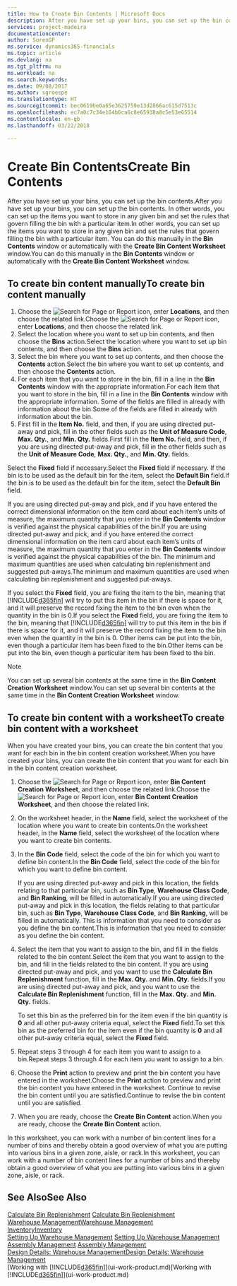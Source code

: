```yaml
---
title: How to Create Bin Contents | Microsoft Docs
description: After you have set up your bins, you can set up the bin contents. In other words, you can set up the items you want to store in any given bin and set the rules that govern filling the bin with a particular item.
services: project-madeira
documentationcenter: 
author: SorenGP
ms.service: dynamics365-financials
ms.topic: article
ms.devlang: na
ms.tgt_pltfrm: na
ms.workload: na
ms.search.keywords: 
ms.date: 09/08/2017
ms.author: sgroespe
ms.translationtype: HT
ms.sourcegitcommit: bec0619be0a65e3625759e13d2866ac615d7513c
ms.openlocfilehash: ec7a0c7c34e164b6ca6c8e65938a8c5e53e65514
ms.contentlocale: en-gb
ms.lasthandoff: 03/22/2018

---
```

# <a name="create-bin-contents"></a><span data-ttu-id="e7d58-104">Create Bin Contents</span><span class="sxs-lookup"><span data-stu-id="e7d58-104">Create Bin Contents</span></span>
<span data-ttu-id="e7d58-105">After you have set up your bins, you can set up the bin contents.</span><span class="sxs-lookup"><span data-stu-id="e7d58-105">After you have set up your bins, you can set up the bin contents.</span></span> <span data-ttu-id="e7d58-106">In other words, you can set up the items you want to store in any given bin and set the rules that govern filling the bin with a particular item.</span><span class="sxs-lookup"><span data-stu-id="e7d58-106">In other words, you can set up the items you want to store in any given bin and set the rules that govern filling the bin with a particular item.</span></span> <span data-ttu-id="e7d58-107">You can do this manually in the **Bin Contents** window or automatically with the **Create Bin Content Worksheet** window.</span><span class="sxs-lookup"><span data-stu-id="e7d58-107">You can do this manually in the **Bin Contents** window or automatically with the **Create Bin Content Worksheet** window.</span></span>

## <a name="to-create-bin-content-manually"></a><span data-ttu-id="e7d58-108">To create bin content manually</span><span class="sxs-lookup"><span data-stu-id="e7d58-108">To create bin content manually</span></span>  
1.  <span data-ttu-id="e7d58-109">Choose the ![Search for Page or Report](media/ui-search/search_small.png "Search for Page or Report icon") icon, enter **Locations**, and then choose the related link.</span><span class="sxs-lookup"><span data-stu-id="e7d58-109">Choose the ![Search for Page or Report](media/ui-search/search_small.png "Search for Page or Report icon") icon, enter **Locations**, and then choose the related link.</span></span>  
2.  <span data-ttu-id="e7d58-110">Select the location where you want to set up bin contents,  and then choose the **Bins** action.</span><span class="sxs-lookup"><span data-stu-id="e7d58-110">Select the location where you want to set up bin contents,  and then choose the **Bins** action.</span></span>  
3.  <span data-ttu-id="e7d58-111">Select the bin where you want to set up contents, and then choose the **Contents** action.</span><span class="sxs-lookup"><span data-stu-id="e7d58-111">Select the bin where you want to set up contents, and then choose the **Contents** action.</span></span>  
4.  <span data-ttu-id="e7d58-112">For each item that you want to store in the bin, fill in a line in the **Bin Contents** window with the appropriate information.</span><span class="sxs-lookup"><span data-stu-id="e7d58-112">For each item that you want to store in the bin, fill in a line in the **Bin Contents** window with the appropriate information.</span></span> <span data-ttu-id="e7d58-113">Some of the fields are filled in already with information about the bin.</span><span class="sxs-lookup"><span data-stu-id="e7d58-113">Some of the fields are filled in already with information about the bin.</span></span>  
5.  <span data-ttu-id="e7d58-114">First fill in the **Item No.** field, and then, if you are using directed put-away and pick, fill in the other fields such as the **Unit of Measure Code**, **Max. Qty.**, and **Min. Qty.** fields.</span><span class="sxs-lookup"><span data-stu-id="e7d58-114">First fill in the **Item No.** field, and then, if you are using directed put-away and pick, fill in the other fields such as the **Unit of Measure Code**, **Max. Qty.**, and **Min. Qty.** fields.</span></span>  

<span data-ttu-id="e7d58-115">Select the **Fixed** field if necessary.</span><span class="sxs-lookup"><span data-stu-id="e7d58-115">Select the **Fixed** field if necessary.</span></span> <span data-ttu-id="e7d58-116">If the bin is to be used as the default bin for the item, select the **Default Bin** field.</span><span class="sxs-lookup"><span data-stu-id="e7d58-116">If the bin is to be used as the default bin for the item, select the **Default Bin** field.</span></span>  

<span data-ttu-id="e7d58-117">If you are using directed put-away and pick, and if you have entered the correct dimensional information on the item card about each item’s units of measure, the maximum quantity that you enter in the **Bin Contents** window is verified against the physical capabilities of the bin.</span><span class="sxs-lookup"><span data-stu-id="e7d58-117">If you are using directed put-away and pick, and if you have entered the correct dimensional information on the item card about each item’s units of measure, the maximum quantity that you enter in the **Bin Contents** window is verified against the physical capabilities of the bin.</span></span> <span data-ttu-id="e7d58-118">The minimum and maximum quantities are used when calculating bin replenishment and suggested put-aways.</span><span class="sxs-lookup"><span data-stu-id="e7d58-118">The minimum and maximum quantities are used when calculating bin replenishment and suggested put-aways.</span></span>  

<span data-ttu-id="e7d58-119">If you select the **Fixed** field, you are fixing the item to the bin, meaning that [!INCLUDE[d365fin](includes/d365fin_md.md)] will try to put this item in the bin if there is space for it, and it will preserve the record fixing the item to the bin even when the quantity in the bin is 0.</span><span class="sxs-lookup"><span data-stu-id="e7d58-119">If you select the **Fixed** field, you are fixing the item to the bin, meaning that [!INCLUDE[d365fin](includes/d365fin_md.md)] will try to put this item in the bin if there is space for it, and it will preserve the record fixing the item to the bin even when the quantity in the bin is 0.</span></span> <span data-ttu-id="e7d58-120">Other items can be put into the bin, even though a particular item has been fixed to the bin.</span><span class="sxs-lookup"><span data-stu-id="e7d58-120">Other items can be put into the bin, even though a particular item has been fixed to the bin.</span></span>  

> [!NOTE]  
>  <span data-ttu-id="e7d58-121">You can set up several bin contents at the same time in the **Bin Content Creation Worksheet** window.</span><span class="sxs-lookup"><span data-stu-id="e7d58-121">You can set up several bin contents at the same time in the **Bin Content Creation Worksheet** window.</span></span>  

## <a name="to-create-bin-content-with-a-worksheet"></a><span data-ttu-id="e7d58-122">To create bin content with a worksheet</span><span class="sxs-lookup"><span data-stu-id="e7d58-122">To create bin content with a worksheet</span></span>  
<span data-ttu-id="e7d58-123">When you have created your bins, you can create the bin content that you want for each bin in the bin content creation worksheet.</span><span class="sxs-lookup"><span data-stu-id="e7d58-123">When you have created your bins, you can create the bin content that you want for each bin in the bin content creation worksheet.</span></span>

1.  <span data-ttu-id="e7d58-124">Choose the ![Search for Page or Report](media/ui-search/search_small.png "Search for Page or Report icon") icon, enter **Bin Content Creation Worksheet**, and then choose the related link.</span><span class="sxs-lookup"><span data-stu-id="e7d58-124">Choose the ![Search for Page or Report](media/ui-search/search_small.png "Search for Page or Report icon") icon, enter **Bin Content Creation Worksheet**, and then choose the related link.</span></span>  
2.  <span data-ttu-id="e7d58-125">On the worksheet header, in the **Name** field, select the worksheet of the location where you want to create bin contents.</span><span class="sxs-lookup"><span data-stu-id="e7d58-125">On the worksheet header, in the **Name** field, select the worksheet of the location where you want to create bin contents.</span></span>  
3.  <span data-ttu-id="e7d58-126">In the **Bin Code** field, select the code of the bin for which you want to define bin content.</span><span class="sxs-lookup"><span data-stu-id="e7d58-126">In the **Bin Code** field, select the code of the bin for which you want to define bin content.</span></span>   

    <span data-ttu-id="e7d58-127">If you are using directed put-away and pick in this location, the fields relating to that particular bin, such as **Bin Type**, **Warehouse Class Code**, and **Bin Ranking**, will be filled in automatically.</span><span class="sxs-lookup"><span data-stu-id="e7d58-127">If you are using directed put-away and pick in this location, the fields relating to that particular bin, such as **Bin Type**, **Warehouse Class Code**, and **Bin Ranking**, will be filled in automatically.</span></span> <span data-ttu-id="e7d58-128">This is information that you need to consider as you define the bin content.</span><span class="sxs-lookup"><span data-stu-id="e7d58-128">This is information that you need to consider as you define the bin content.</span></span>  
4.  <span data-ttu-id="e7d58-129">Select the item that you want to assign to the bin, and fill in the fields related to the bin content.</span><span class="sxs-lookup"><span data-stu-id="e7d58-129">Select the item that you want to assign to the bin, and fill in the fields related to the bin content.</span></span> <span data-ttu-id="e7d58-130">If you are using directed put-away and pick, and you want to use the **Calculate Bin Replenishment** function, fill in the **Max. Qty.** and **Min. Qty.** fields.</span><span class="sxs-lookup"><span data-stu-id="e7d58-130">If you are using directed put-away and pick, and you want to use the **Calculate Bin Replenishment** function, fill in the **Max. Qty.** and **Min. Qty.** fields.</span></span>  

    <span data-ttu-id="e7d58-131">To set this bin as the preferred bin for the item even if the bin quantity is **0** and all other put-away criteria equal, select the **Fixed** field.</span><span class="sxs-lookup"><span data-stu-id="e7d58-131">To set this bin as the preferred bin for the item even if the bin quantity is **0** and all other put-away criteria equal, select the **Fixed** field.</span></span>  
5.  <span data-ttu-id="e7d58-132">Repeat steps 3 through 4 for each item you want to assign to a bin.</span><span class="sxs-lookup"><span data-stu-id="e7d58-132">Repeat steps 3 through 4 for each item you want to assign to a bin.</span></span>  
6.  <span data-ttu-id="e7d58-133">Choose the **Print** action to preview and print the bin content you have entered in the worksheet.</span><span class="sxs-lookup"><span data-stu-id="e7d58-133">Choose the **Print** action to preview and print the bin content you have entered in the worksheet.</span></span> <span data-ttu-id="e7d58-134">Continue to revise the bin content until you are satisfied.</span><span class="sxs-lookup"><span data-stu-id="e7d58-134">Continue to revise the bin content until you are satisfied.</span></span>  
7.  <span data-ttu-id="e7d58-135">When you are ready, choose the **Create Bin Content** action.</span><span class="sxs-lookup"><span data-stu-id="e7d58-135">When you are ready, choose the **Create Bin Content** action.</span></span>  

<span data-ttu-id="e7d58-136">In this worksheet, you can work with a number of bin content lines for a number of bins and thereby obtain a good overview of what you are putting into various bins in a given zone, aisle, or rack.</span><span class="sxs-lookup"><span data-stu-id="e7d58-136">In this worksheet, you can work with a number of bin content lines for a number of bins and thereby obtain a good overview of what you are putting into various bins in a given zone, aisle, or rack.</span></span>  

## <a name="see-also"></a><span data-ttu-id="e7d58-137">See Also</span><span class="sxs-lookup"><span data-stu-id="e7d58-137">See Also</span></span>
<span data-ttu-id="e7d58-138">[Calculate Bin Replenishment](warehouse-how-to-calculate-bin-replenishment.md)  </span><span class="sxs-lookup"><span data-stu-id="e7d58-138">[Calculate Bin Replenishment](warehouse-how-to-calculate-bin-replenishment.md)  </span></span>  
[<span data-ttu-id="e7d58-139">Warehouse Management</span><span class="sxs-lookup"><span data-stu-id="e7d58-139">Warehouse Management</span></span>](warehouse-manage-warehouse.md)  
[<span data-ttu-id="e7d58-140">Inventory</span><span class="sxs-lookup"><span data-stu-id="e7d58-140">Inventory</span></span>](inventory-manage-inventory.md)  
<span data-ttu-id="e7d58-141">[Setting Up Warehouse Management](warehouse-setup-warehouse.md)   </span><span class="sxs-lookup"><span data-stu-id="e7d58-141">[Setting Up Warehouse Management](warehouse-setup-warehouse.md)   </span></span>  
<span data-ttu-id="e7d58-142">[Assembly Management](assembly-assemble-items.md)  </span><span class="sxs-lookup"><span data-stu-id="e7d58-142">[Assembly Management](assembly-assemble-items.md)  </span></span>  
[<span data-ttu-id="e7d58-143">Design Details: Warehouse Management</span><span class="sxs-lookup"><span data-stu-id="e7d58-143">Design Details: Warehouse Management</span></span>](design-details-warehouse-management.md)  
<span data-ttu-id="e7d58-144">[Working with [!INCLUDE[d365fin](includes/d365fin_md.md)]](ui-work-product.md)</span><span class="sxs-lookup"><span data-stu-id="e7d58-144">[Working with [!INCLUDE[d365fin](includes/d365fin_md.md)]](ui-work-product.md)</span></span>

